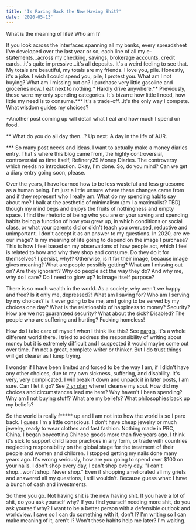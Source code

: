 ```yaml
---
title: 'Is Paring Back the New Having Shit?'
date: '2020-05-13'
---
```

What is the meaning of life? Who am I? 

If you look across the interfaces spanning all my banks, every spreadsheet I've developed over the last year or so, each line of all my e-statements...across my checking, savings, brokerage accounts, credit cards...it's quite impressive...it's all deposits. It's a weird feeling to see that. My totals are beautiful, my totals are my friends. I love you, pile. Honestly, it's a joke. I wish I could spend you, pile, I protest you. What am I not buying? What am I missing out on? I purchase very little gasoline and groceries now. I eat next to nothing.* Hardly drive anywhere.** Previously, these were my only spending categories. It's bizarre how little I need, how little my need is to consume.*** It's a trade-off...it's the only way I compete. What wisdom guides my choices?

*Another post coming up will detail what I eat and how much I spend on food.

** What do you do all day then...? Up next: A day in the life of AUR.

*** So many post needs and ideas. I want to actually make a money diaries entry. That's where this blog came from, the highly controversial, controversial as time itself, Refinery29 Money Diaries. The controversy which needs no introduction. Okay, I'm done. So, do you mind? Can we get a diary entry going soon, please.

Over the years, I have learned how to be less wasteful and less gruesome as a human being. I'm just a little unsure where these changes came from and if they represent who I really am. What do my spending habits say about me? I balk at the aesthetic of minimalism (am I a maximalist? TBD) though my mind begs and enjoys the fruits of nothingness and empty space. I find the rhetoric of being who you are or your saving and spending habits being a function of how you grew up, in which conditions or social class, or what your parents did or didn't teach you overused, reductive and unimportant. I don't accept it as an answer to my questions. In 2020, are we our image? Is my meaning of life going to depend on the image I purchase? This is how I feel based on my observations of how people act, which I feel is related to how and why they shop and consume. Do they do it for themselves? I persist, why!? Otherwise, is it for their image, because image gives meaning? What are people possibly getting? What am I missing out on? Are they ignorant? Why do people act the way they do? And why me, why do I care? Do I need to glow up? Is image itself purpose?

There is so much wealth in the world. As a society, why aren't we happy and free? Is it only me, depressed?! What am I saving for? Who am I serving by my choices? Is it ever going to be me, am I going to be served by my choices one day? What is the relationship of happiness to money? Security? How are we not guaranteed security? What about the sick? Disabled? The people who are suffering and hurting? Fucking homeless!

How do I take care of myself when I think like this? See <a href=https://nargis.netlify.app>nargis</a>. It's a whole different world there. I tried to address the responsibility of writing about money but it is extremely difficult and I suspected it would maybe come out over time. I'm not a great, complete writer or thinker. But I do trust things will get clearer as I keep trying.

I wonder if I have been limited and forced to be the way I am, if I didn't have any other choices, due to my own sickness, suffering, and disability. It's very, very complicated. I will break it down and unpack it in later posts, I am sure. Can I let it go? See <a href=https://moodboards.netlify.app>2 yr plan</a> where I cleanse my soul. How did my choices and circumstances lead me here? Why haven't I been spending? Why am I not buying stuff? What are my beliefs? What philosophies back up my beliefs?

So the world is really f***** up and I am not into how the world is so I pare back. I guess I'm a little conscious. I don't have cheap jewelry or much jewelry, ready to wear clothes and fast fashion. Nothing made in PRC, China. I began boycotting Chinese goods more than five years ago. I think it's sick to support child labor practices in any form, or trade with countries neglecting responsibility on the global stage for the treatment of their people and women and children. I stopped getting my nails done many years ago. It's wrong seriously, how are you going to spend over $100 on your nails. I don't shop every day, I can't shop every day. "I can't shop...won't shop. Never shop." Even if shopping ameliorated all my griefs and answered all my questions, I still wouldn't. Because guess what: I have a bunch of cash and investments. 

So there you go. Not having shit is the new having shit. If you have a lot of shit, do you ask yourself why? If you find yourself needing more shit, do you ask yourself why? I want to be a better person with a defensible outlook and worldview. I save so I can do something with it, don't I? I'm writing so I can make meaning of it, aren't I? Won't these habits help me later? I'm waiting.
